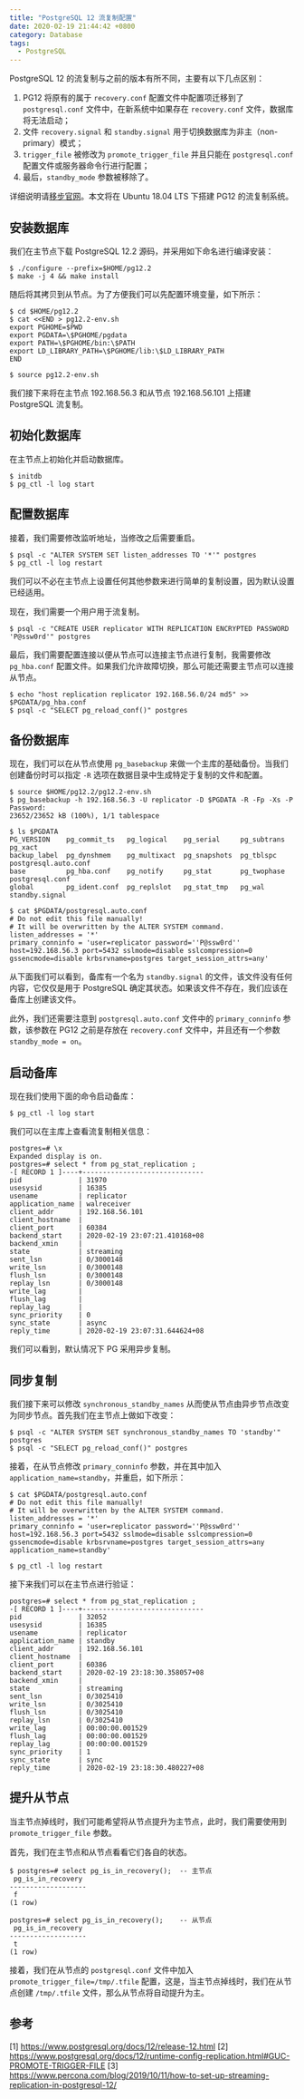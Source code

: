 ```yaml
---
title: "PostgreSQL 12 流复制配置"
date: 2020-02-19 21:44:42 +0800
category: Database
tags:
  - PostgreSQL
---
```


PostgreSQL 12 的流复制与之前的版本有所不同，主要有以下几点区别：

1. PG12 将原有的属于 `recovery.conf` 配置文件中配置项迁移到了 `postgresql.conf` 文件中，在新系统中如果存在 `recovery.conf` 文件，数据库将无法启动；
2. 文件 `recovery.signal` 和 `standby.signal` 用于切换数据库为非主（non-primary）模式；
3. `trigger_file` 被修改为 `promote_trigger_file` 并且只能在 `postgresql.conf` 配置文件或服务器命令行进行配置；
4. 最后，`standby_mode` 参数被移除了。

详细说明请[移步官网](https://www.postgresql.org/docs/12/release-12.html)。本文将在 Ubuntu 18.04 LTS 下搭建 PG12 的流复制系统。

<!-- more -->

## 安装数据库

我们在主节点下载 PostgreSQL 12.2 源码，并采用如下命名进行编译安装：

``` shell
$ ./configure --prefix=$HOME/pg12.2
$ make -j 4 && make install
```

随后将其拷贝到从节点。为了方便我们可以先配置环境变量，如下所示：

``` shell
$ cd $HOME/pg12.2
$ cat <<END > pg12.2-env.sh
export PGHOME=$PWD
export PGDATA=\$PGHOME/pgdata
export PATH=\$PGHOME/bin:\$PATH
export LD_LIBRARY_PATH=\$PGHOME/lib:\$LD_LIBRARY_PATH
END

$ source pg12.2-env.sh
```

我们接下来将在主节点 192.168.56.3 和从节点 192.168.56.101 上搭建 PostgreSQL 流复制。

## 初始化数据库

在主节点上初始化并启动数据库。

``` shell
$ initdb
$ pg_ctl -l log start
```

## 配置数据库

接着，我们需要修改监听地址，当修改之后需要重启。

``` shell
$ psql -c "ALTER SYSTEM SET listen_addresses TO '*'" postgres
$ pg_ctl -l log restart
```
我们可以不必在主节点上设置任何其他参数来进行简单的复制设置，因为默认设置已经适用。

现在，我们需要一个用户用于流复制。

``` shell
$ psql -c "CREATE USER replicator WITH REPLICATION ENCRYPTED PASSWORD 'P@ssw0rd'" postgres
```

最后，我们需要配置连接以便从节点可以连接主节点进行复制，我需要修改 `pg_hba.conf` 配置文件。如果我们允许故障切换，那么可能还需要主节点可以连接从节点。

``` shell
$ echo "host replication replicator 192.168.56.0/24 md5" >> $PGDATA/pg_hba.conf
$ psql -c "SELECT pg_reload_conf()" postgres
```

## 备份数据库

现在，我们可以在从节点使用 `pg_basebackup` 来做一个主库的基础备份。当我们创建备份时可以指定 `-R` 选项在数据目录中生成特定于复制的文件和配置。

``` shell
$ source $HOME/pg12.2/pg12.2-env.sh
$ pg_basebackup -h 192.168.56.3 -U replicator -D $PGDATA -R -Fp -Xs -P
Password:
23652/23652 kB (100%), 1/1 tablespace

$ ls $PGDATA
PG_VERSION    pg_commit_ts   pg_logical    pg_serial     pg_subtrans  pg_xact
backup_label  pg_dynshmem    pg_multixact  pg_snapshots  pg_tblspc    postgresql.auto.conf
base          pg_hba.conf    pg_notify     pg_stat       pg_twophase  postgresql.conf
global        pg_ident.conf  pg_replslot   pg_stat_tmp   pg_wal       standby.signal

$ cat $PGDATA/postgresql.auto.conf
# Do not edit this file manually!
# It will be overwritten by the ALTER SYSTEM command.
listen_addresses = '*'
primary_conninfo = 'user=replicator password=''P@ssw0rd'' host=192.168.56.3 port=5432 sslmode=disable sslcompression=0 gssencmode=disable krbsrvname=postgres target_session_attrs=any'
```

从下面我们可以看到，备库有一个名为 `standby.signal` 的文件，该文件没有任何内容，它仅仅是用于 PostgreSQL 确定其状态。如果该文件不存在，我们应该在备库上创建该文件。

此外，我们还需要注意到 `postgresql.auto.conf` 文件中的 `primary_conninfo` 参数，该参数在 PG12 之前是存放在 `recovery.conf` 文件中，并且还有一个参数 `standby_mode = on`。

## 启动备库

现在我们使用下面的命令启动备库：

``` shell
$ pg_ctl -l log start
```

我们可以在主库上查看流复制相关信息：

```
postgres=# \x
Expanded display is on.
postgres=# select * from pg_stat_replication ;
-[ RECORD 1 ]----+------------------------------
pid              | 31970
usesysid         | 16385
usename          | replicator
application_name | walreceiver
client_addr      | 192.168.56.101
client_hostname  |
client_port      | 60384
backend_start    | 2020-02-19 23:07:21.410168+08
backend_xmin     |
state            | streaming
sent_lsn         | 0/3000148
write_lsn        | 0/3000148
flush_lsn        | 0/3000148
replay_lsn       | 0/3000148
write_lag        |
flush_lag        |
replay_lag       |
sync_priority    | 0
sync_state       | async
reply_time       | 2020-02-19 23:07:31.644624+08
```

我们可以看到，默认情况下 PG 采用异步复制。

## 同步复制

我们接下来可以修改 `synchronous_standby_names` 从而使从节点由异步节点改变为同步节点。首先我们在主节点上做如下改变：

```
$ psql -c "ALTER SYSTEM SET synchronous_standby_names TO 'standby'" postgres
$ psql -c "SELECT pg_reload_conf()" postgres
```

接着，在从节点修改 `primary_conninfo` 参数，并在其中加入 `application_name=standby`，并重启，如下所示：

```
$ cat $PGDATA/postgresql.auto.conf
# Do not edit this file manually!
# It will be overwritten by the ALTER SYSTEM command.
listen_addresses = '*'
primary_conninfo = 'user=replicator password=''P@ssw0rd'' host=192.168.56.3 port=5432 sslmode=disable sslcompression=0 gssencmode=disable krbsrvname=postgres target_session_attrs=any application_name=standby'

$ pg_ctl -l log restart
```

接下来我们可以在主节点进行验证：

```
postgres=# select * from pg_stat_replication ;
-[ RECORD 1 ]----+------------------------------
pid              | 32052
usesysid         | 16385
usename          | replicator
application_name | standby
client_addr      | 192.168.56.101
client_hostname  |
client_port      | 60386
backend_start    | 2020-02-19 23:18:30.358057+08
backend_xmin     |
state            | streaming
sent_lsn         | 0/3025410
write_lsn        | 0/3025410
flush_lsn        | 0/3025410
replay_lsn       | 0/3025410
write_lag        | 00:00:00.001529
flush_lag        | 00:00:00.001529
replay_lag       | 00:00:00.001529
sync_priority    | 1
sync_state       | sync
reply_time       | 2020-02-19 23:18:30.480227+08
```

## 提升从节点

当主节点掉线时，我们可能希望将从节点提升为主节点，此时，我们需要使用到 `promote_trigger_file` 参数。

首先，我们在主节点和从节点看看它们各自的状态。

```
$ postgres=# select pg_is_in_recovery();  -- 主节点
 pg_is_in_recovery
-------------------
 f
(1 row)
```

```
postgres=# select pg_is_in_recovery();    -- 从节点
 pg_is_in_recovery
-------------------
 t
(1 row)
```

接着，我们在从节点的 `postgresql.conf` 文件中加入 `promote_trigger_file=/tmp/.tfile` 配置，这是，当主节点掉线时，我们在从节点创建 `/tmp/.tfile` 文件，那么从节点将自动提升为主。

## 参考

[1] https://www.postgresql.org/docs/12/release-12.html
[2] https://www.postgresql.org/docs/12/runtime-config-replication.html#GUC-PROMOTE-TRIGGER-FILE
[3] https://www.percona.com/blog/2019/10/11/how-to-set-up-streaming-replication-in-postgresql-12/
